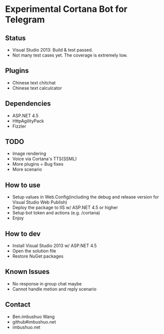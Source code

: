# Experimental Cortana Bot for Telegram

## Status
- Visual Studio 2013: Build & test passed.
- Not many test cases yet. The coverage is extremely low.

## Plugins
- Chinese text chitchat
- Chinese text calculcator

## Dependencies
- ASP.NET 4.5
- HttpAgilityPack
- Fizzler

## TODO
- Image rendering
- Voice via Cortana's TTS(SSML)
- More plugins
= Bug fixes
- More scenario

## How to use
- Setup values in Web.Config(including the debug and release version for Visual Studio Web Publish)
- Deploy the package to IIS w/ ASP.NET 4.5 or higher
- Setup bot token and actions (e.g. /cortana)
- Enjoy

## How to dev
- Install Visual Studio 2013 w/ ASP.NET 4.5
- Open the solution file
- Restore NuGet packages

## Known Issues
- No response in group chat maybe
- Cannot handle metion and reply scenario

## Contact
- Ben.imbushuo Wang
- github#imbushuo.net
- imbushuo.net
